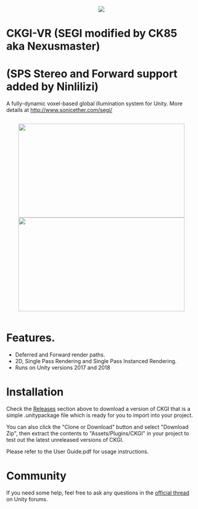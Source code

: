 <p align="center">
  <img src="https://i.imgur.com/gtkjoxj.png">
</p>

# CKGI-VR (SEGI modified by CK85 aka Nexusmaster)
# (SPS Stereo and Forward support added by Ninlilizi)

A fully-dynamic voxel-based global illumination system for Unity. More details at http://www.sonicether.com/segi/

<p align="center" style="display: inline-block;">
  <img height="248px" width="440px" src="https://i.imgur.com/xoR4ab6.jpg">
  <img height="248px" width="440px" src="https://i.imgur.com/m0S2k0C.jpg">
</p>

# Features.
* Deferred and Forward render paths.
* 2D, Single Pass Rendering and Single Pass Instanced Rendering.
* Runs on Unity versions 2017 and 2018

# Installation
Check the [Releases](https://github.com/sonicether/SEGI/releases) section above to download a version of CKGI that is a simple .unitypackage file which is ready for you to import into your project. 

You can also click the "Clone or Download" button and select "Download Zip", then extract the contents to "Assets/Plugins/CKGI" in your project to test out the latest unreleased versions of CKGI.

Please refer to the User Guide.pdf for usage instructions.

# Community
If you need some help, feel free to ask any questions in the [official thread](https://forum.unity.com/threads/segi-fully-dynamic-global-illumination.410310) on Unity forums.

